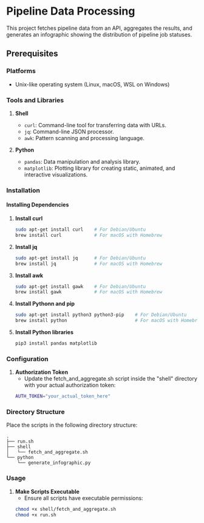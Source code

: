# Pipeline Data Processing

This project fetches pipeline data from an API, aggregates the results, and generates an infographic showing the distribution of pipeline job statuses.

## Prerequisites

### Platforms

- Unix-like operating system (Linux, macOS, WSL on Windows)

### Tools and Libraries

1. **Shell**
    - `curl`: Command-line tool for transferring data with URLs.
    - `jq`: Command-line JSON processor.
    - `awk`: Pattern scanning and processing language.

2. **Python**
    - `pandas`: Data manipulation and analysis library.
    - `matplotlib`: Plotting library for creating static, animated, and interactive visualizations.

### Installation

#### Installing Dependencies

1. **Install curl**
   ```bash
   sudo apt-get install curl    # For Debian/Ubuntu
   brew install curl            # For macOS with Homebrew

2. **Install jq**
    ```bash
    sudo apt-get install jq      # For Debian/Ubuntu
    brew install jq              # For macOS with Homebrew

3. **Install awk**
    ```bash
    sudo apt-get install gawk    # For Debian/Ubuntu
    brew install gawk            # For macOS with Homebrew

4. **Install Pythonn and pip**
    ```bash
    sudo apt-get install python3 python3-pip    # For Debian/Ubuntu
    brew install python                         # For macOS with Homebrew

5. **Install Python libraries**
    ```bash
    pip3 install pandas matplotlib

### Configuration

1. **Authorization Token**
    - Update the fetch_and_aggregate.sh script inside the "shell" directory with your actual authorization token:
    ```bash
    AUTH_TOKEN="your_actual_token_here"

### Directory Structure

Place the scripts in the following directory structure:

    .
    ├── run.sh
    ├── shell
    │   └── fetch_and_aggregate.sh
    └── python
        └── generate_infographic.py

### Usage

1. **Make Scripts Executable**
    - Ensure all scripts have executable permissions:
    ```bash
    chmod +x shell/fetch_and_aggregate.sh
    chmod +x run.sh

